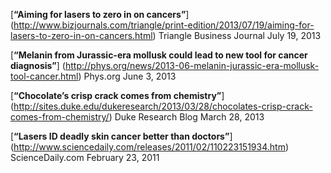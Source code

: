 [**“Aiming for lasers to zero in on cancers”**] (http://www.bizjournals.com/triangle/print-edition/2013/07/19/aiming-for-lasers-to-zero-in-on-cancers.html)
Triangle Business Journal
July 19, 2013

[**“Melanin from Jurassic-era mollusk could lead to new tool for cancer diagnosis”**] (http://phys.org/news/2013-06-melanin-jurassic-era-mollusk-tool-cancer.html)
Phys.org
June 3, 2013

[**“Chocolate’s crisp crack comes from chemistry”**] (http://sites.duke.edu/dukeresearch/2013/03/28/chocolates-crisp-crack-comes-from-chemistry/)
Duke Research Blog
March 28, 2013

 [**“Lasers ID deadly skin cancer better than doctors”**] (http://www.sciencedaily.com/releases/2011/02/110223151934.htm)
ScienceDaily.com
February 23, 2011
